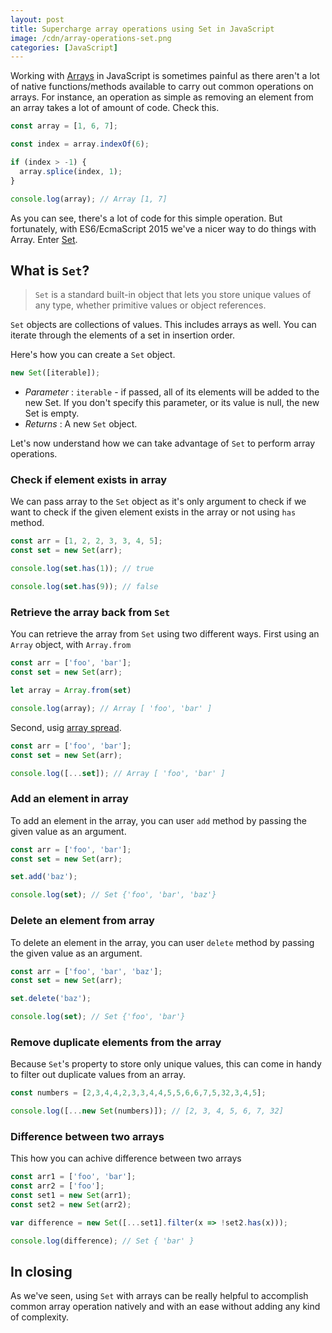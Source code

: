 ```yaml
---
layout: post
title: Supercharge array operations using Set in JavaScript
image: /cdn/array-operations-set.png
categories: [JavaScript]
---
```


Working with [Arrays](https://developer.mozilla.org/en-US/docs/Web/JavaScript/Reference/Global_Objects/Array) in JavaScript is sometimes painful as there aren't a lot of native functions/methods available to carry out common operations on arrays. For instance, an operation as simple as removing an element from an array takes a lot of amount of code. Check this.

```js
const array = [1, 6, 7];

const index = array.indexOf(6);

if (index > -1) {
  array.splice(index, 1);
}

console.log(array); // Array [1, 7]
```

As you can see, there's a lot of code for this simple operation. But fortunately, with ES6/EcmaScript 2015 we've a nicer way to do things with Array. Enter [Set](https://developer.mozilla.org/en-US/docs/Web/JavaScript/Reference/Global_Objects/Set).

## What is `Set`?

> `Set` is a standard built-in object that lets you store unique values of any type, whether primitive values or object references. 

`Set` objects are collections of values. This includes arrays as well. You can iterate through the elements of a set in insertion order.

Here's how you can create a `Set` object.

```js
new Set([iterable]);
```

- _Parameter_ : `iterable` - if passed, all of its elements will be added to the new Set. If you don't specify this parameter, or its value is null, the new Set is empty.
- _Returns_ : A new `Set` object.

Let's now understand how we can take advantage of `Set` to perform array operations.

### Check if element exists in array

We can pass array to the `Set` object as it's only argument to check if we want to check if the given element exists in the array or not using `has` method.

```js
const arr = [1, 2, 2, 3, 3, 4, 5];
const set = new Set(arr);

console.log(set.has(1)); // true

console.log(set.has(9)); // false
```

### Retrieve the array back from `Set`

You can retrieve the array from `Set` using two different ways. First using an `Array` object, with `Array.from`

```js
const arr = ['foo', 'bar'];
const set = new Set(arr);

let array = Array.from(set)

console.log(array); // Array [ 'foo', 'bar' ]
```

Second, usig [array spread](https://developer.mozilla.org/en-US/docs/Web/JavaScript/Reference/Operators/Spread_operator).

```js
const arr = ['foo', 'bar'];
const set = new Set(arr);

console.log([...set]); // Array [ 'foo', 'bar' ]
```

### Add an element in array

To add an element in the array, you can user `add` method by passing the given value as an argument.

```js
const arr = ['foo', 'bar'];
const set = new Set(arr);

set.add('baz');

console.log(set); // Set {'foo', 'bar', 'baz'}
```

### Delete an element from array

To delete an element in the array, you can user `delete` method by passing the given value as an argument.

```js
const arr = ['foo', 'bar', 'baz'];
const set = new Set(arr);

set.delete('baz');

console.log(set); // Set {'foo', 'bar'}
```

### Remove duplicate elements from the array

Because `Set`'s property to store only unique values, this can come in handy to filter out duplicate values from an array.

```js
const numbers = [2,3,4,4,2,3,3,4,4,5,5,6,6,7,5,32,3,4,5];

console.log([...new Set(numbers)]); // [2, 3, 4, 5, 6, 7, 32]
```

### Difference between two arrays

This how you can achive difference between two arrays

```js
const arr1 = ['foo', 'bar'];
const arr2 = ['foo'];
const set1 = new Set(arr1);
const set2 = new Set(arr2);

var difference = new Set([...set1].filter(x => !set2.has(x)));

console.log(difference); // Set { 'bar' }
```

## In closing

As we've seen, using `Set` with arrays can be really helpful to accomplish common array operation natively and with an ease without adding any kind of complexity.
